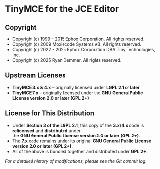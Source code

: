 # TinyMCE for the JCE Editor

## Copyright

- Copyright (c) 1999 – 2015 Ephox Corporation. All rights reserved.  
- Copyright (c) 2009        Moxiecode Systems AB. All rights reserved.
- Copyright (c) 2022 - 2025 Ephox Corporation DBA Tiny Technologies, Inc.
- Copyright (c) 2025        Ryan Demmer. All rights reserved.

## Upstream Licenses

- **TinyMCE 3.x & 4.x** – originally licensed under **LGPL 2.1 or later**  
- **TinyMCE 7.x** – originally licensed under the **GNU General Public License version 2.0 or later (GPL 2+)**

## License for This Distribution

- Under **Section 3 of the LGPL 2.1**, this copy of the **3.x/4.x** code is **relicensed** and **distributed** under  
  the **GNU General Public License version 2.0 or later (GPL 2+)**.
- The **7.x** code remains under its original **GNU General Public License version 2.0 or later (GPL 2+)**.  
- All of the above is bundled together and distributed under **GPL 2+**.

_For a detailed history of modifications, please see the Git commit log._